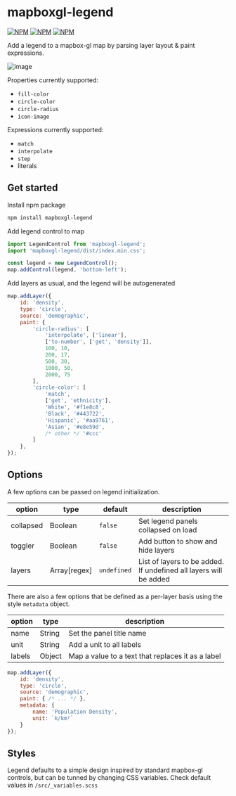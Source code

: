 # mapboxgl-legend
[![NPM](https://img.shields.io/npm/v/mapboxgl-legend)](https://npmjs.org/package/mapboxgl-legend)
[![NPM](https://img.shields.io/bundlephobia/minzip/mapboxgl-legend)](https://npmjs.org/package/mapboxgl-legend)
[![NPM](https://img.shields.io/npm/l/mapboxgl-legend)](https://npmjs.org/package/mapboxgl-legend)

Add a legend to a mapbox-gl map by parsing layer layout & paint expressions.

![image](https://user-images.githubusercontent.com/12972543/116700430-0d338b80-a9c7-11eb-913f-70c884589dc0.png)


Properties currently supported:
- `fill-color`
- `circle-color`
- `circle-radius`
- `icon-image`

Expressions currently supported:
- `match`
- `interpolate`
- `step`
- literals

## Get started
Install npm package
```bash
npm install mapboxgl-legend
```

Add legend control to map
```javascript
import LegendControl from 'mapboxgl-legend';
import 'mapboxgl-legend/dist/index.min.css';

const legend = new LegendControl();
map.addControl(legend, 'bottom-left');
```

Add layers as usual, and the legend will be autogenerated
```javascript
map.addLayer({
	id: 'density',
	type: 'circle',
	source: 'demographic',
	paint: {
		'circle-radius': [
			'interpolate', ['linear'],
			['to-number', ['get', 'density']],
			100, 10,
			200, 17,
			500, 30,
			1000, 50,
			2000, 75
		],
		'circle-color': [
			'match',
			['get', 'ethnicity'],
			'White', '#f1e8c8',
			'Black', '#443722',
			'Hispanic', '#aa9761',
			'Asian', '#e8e59d',
			/* other */ '#ccc'
		]
	},
});
```

## Options
A few options can be passed on legend initialization.

| option | type | default | description |
| --- | --- | --- | --- |
| collapsed | Boolean | `false` | Set legend panels collapsed on load |
| toggler | Boolean | `false` | Add button to show and hide layers |
| layers | Array[regex] | `undefined` | List of layers to be added. If undefined all layers will be added |

There are also a few options that be defined as a per-layer basis using the style `metadata` object.

| option | type | description |
| --- | --- | --- |
| name | String | Set the panel title name |
| unit | String | Add a unit to all labels |
| labels | Object | Map a value to a text that replaces it as a label |

```javascript
map.addLayer({
	id: 'density',
	type: 'circle',
	source: 'demographic',
	paint: { /* ... */ },
	metadata: {
		name: 'Population Density',
		unit: `k/km²`
	}
});
```

## Styles
Legend defaults to a simple design inspired by standard mapbox-gl controls, but can be tunned by changing CSS variables. Check default values in `/src/_variables.scss`
